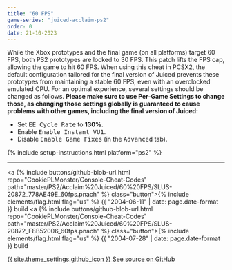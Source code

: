 ```yaml
---
title: "60 FPS"
game-series: "juiced-acclaim-ps2"
order: 0
date: 21-10-2023
---
```


While the Xbox prototypes and the final game (on all platforms) target 60 FPS, both PS2 prototypes are locked to 30 FPS.
This patch lifts the FPS cap, allowing the game to hit 60 FPS. When using this cheat in PCSX2, the default configuration tailored for the final version
of Juiced prevents these prototypes from maintaining a stable 60 FPS, even with an overclocked emulated CPU.
For an optimal experience, several settings should be changed as follows.
**Please make sure to use Per-Game Settings to change those, as changing those settings globally is guaranteed to cause problems with other games,
including the final version of Juiced:**
* Set <kbd><samp>EE Cycle Rate</samp></kbd> to **130%**.
* Enable <kbd><samp>Enable Instant VU1</samp></kbd>.
* Disable <kbd><samp>Enable Game Fixes</samp></kbd> (in the <kbd><samp>Advanced</samp></kbd> tab).

{% include setup-instructions.html platform="ps2" %}

***

<a {% include buttons/github-blob-url.html repo="CookiePLMonster/Console-Cheat-Codes" path="master/PS2/Acclaim%20Juiced/60%20FPS/SLUS-20872_778AE49E_60fps.pnach" %} class="button">{% include elements/flag.html flag="us" %} {{ "2004-06-11" | date: page.date-format }} build</a>
<a {% include buttons/github-blob-url.html repo="CookiePLMonster/Console-Cheat-Codes" path="master/PS2/Acclaim%20Juiced/60%20FPS/SLUS-20872_F8B52006_60fps.pnach" %} class="button">{% include elements/flag.html flag="us" %} {{ "2004-07-28" | date: page.date-format }} build </a>

<a href="https://github.com/CookiePLMonster/Console-Cheat-Codes/blob/master/PS2/Acclaim%20Juiced/60%20FPS" class="button github" target="_blank">{{ site.theme_settings.github_icon }} See source on GitHub</a>
